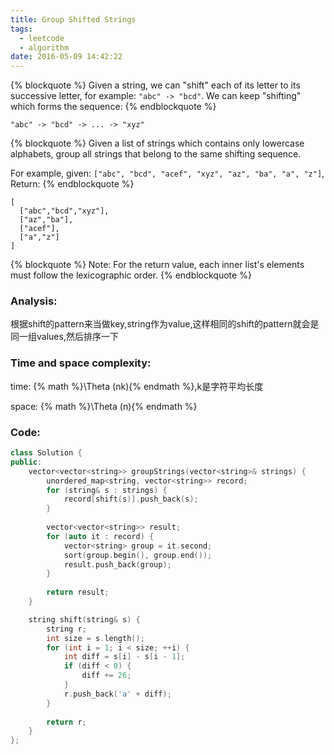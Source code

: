 ```yaml
---
title: Group Shifted Strings
tags:
  - leetcode
  - algorithm
date: 2016-05-09 14:42:22
---
```

{% blockquote %}
Given a string, we can "shift" each of its letter to its successive letter, for example: `"abc" -> "bcd"`. We can keep "shifting" which forms the sequence:
{% endblockquote %}
```
"abc" -> "bcd" -> ... -> "xyz"
```
{% blockquote %}
Given a list of strings which contains only lowercase alphabets, group all strings that belong to the same shifting sequence.

For example, given: `["abc", "bcd", "acef", "xyz", "az", "ba", "a", "z"]`, 
Return:
{% endblockquote %}
```
[
  ["abc","bcd","xyz"],
  ["az","ba"],
  ["acef"],
  ["a","z"]
]
```
{% blockquote %}
Note: For the return value, each inner list's elements must follow the lexicographic order.
{% endblockquote %}
<!-- more -->
### Analysis:
根据shift的pattern来当做key,string作为value,这样相同的shift的pattern就会是同一组values,然后排序一下
### Time and space complexity:
time: {% math %}\Theta (nk){% endmath %},k是字符平均长度

space: {% math %}\Theta (n){% endmath %}
### Code:
```cpp
class Solution {
public:
    vector<vector<string>> groupStrings(vector<string>& strings) {
        unordered_map<string, vector<string>> record;
        for (string& s : strings) {
            record[shift(s)].push_back(s);
        }
        
        vector<vector<string>> result;
        for (auto it : record) {
            vector<string> group = it.second;
            sort(group.begin(), group.end());
            result.push_back(group);
        }
        
        return result;
    }

    string shift(string& s) {
        string r;
        int size = s.length();
        for (int i = 1; i < size; ++i) {
            int diff = s[i] - s[i - 1];
            if (diff < 0) {
                diff += 26;
            }
            r.push_back('a' + diff);
        }
        
        return r;
    }
};
```
